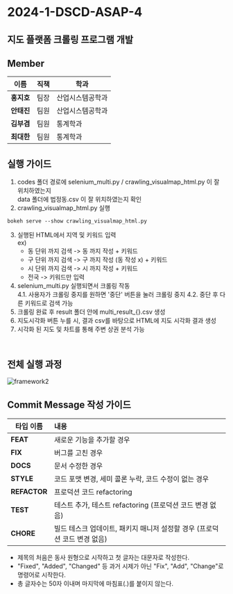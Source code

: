 # 2024-1-DSCD-ASAP-4
## 지도 플랫폼 크롤링 프로그램 개발

## Member

|이름|직책|학과|
|---------|--|---------|
|**홍지호**| 팀장 | 산업시스템공학과 |
|**안태진**| 팀원 | 산업시스템공학과 |
|**김부겸**| 팀원 | 통계학과 |
|**최대한**| 팀원 | 통계학과 |

## 실행 가이드

1. codes 폴더 경로에 selenium_multi.py / crawling_visualmap_html.py 이 잘 위치하였는지 <br/> data 폴더에 법정동.csv 이 잘 위치하였는지 확인
2. crawling_visualmap_html.py 실행
```
bokeh serve --show crawling_visualmap_html.py
```
3. 실행된 HTML에서 지역 및 키워드 입력 <br/>
    ex)
    - 동 단위 까지 검색 -> 동 까지 작성 + 키워드
    - 구 단위 까지 검색 -> 구 까지 작성 (동 작성 x) + 키워드
    - 시 단위 까지 검색 -> 시 까지 작성 + 키워드
    - 전국 -> 키워드만 입력
4. selenium_multi.py 실행되면서 크롤링 작동 <br/>
    4.1. 사용자가 크롤링 중지를 원하면 '중단' 버튼을 눌러 크롤링 중지
    4.2. 중단 후 다른 키워드로 검색 가능
5. 크롤링 완료 후 result 폴더 안에 multi_result_{}.csv 생성
6. 지도시각화 버튼 누를 시, 결과 csv를 바탕으로 HTML에 지도 시각화 결과 생성
7. 시각화 된 지도 및 차트를 통해 주변 상권 분석 가능

<br/> 전체 실행 과정
-----------------------------
![framework2](https://github.com/CSID-DGU/2024-1-DSCD-ASAP-4/assets/112798232/e73331a1-30c1-4444-adb5-39fae4aa2610)


## Commit Message 작성 가이드

|타입 이름|내용|
|---------|:-----------------------|
|**FEAT**| 새로운 기능을 추가할 경우 |
|**FIX**| 버그를 고친 경우 |
|**DOCS**| 문서 수정한 경우 |
|**STYLE**| 코드 포맷 변경, 세미 콜론 누락, 코드 수정이 없는 경우 |
|**REFACTOR**| 프로덕션 코드 refactoring |
|**TEST**| 테스트 추가, 테스트 refactoring (프로덕션 코드 변경 없음) |
|**CHORE**| 빌드 테스크 업데이트, 패키지 매니저 설정할 경우 (프로덕션 코드 변경 없음) |
- 제목의 처음은 동사 원형으로 시작하고 첫 글자는 대문자로 작성한다.
- "Fixed", "Added", "Changed" 등 과거 시제가 아닌 "Fix", "Add", "Change"로 명령어로 시작한다.
- 총 글자수는 50자 이내며 마지막에 마침표(.)를 붙이지 않는다.
